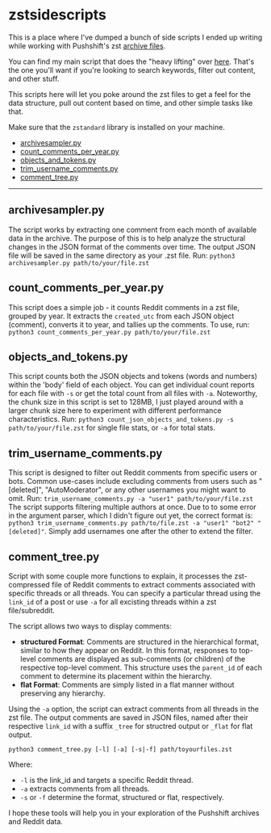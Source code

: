 # zstsidescripts
This is a place where I've dumped a bunch of side scripts I ended up writing while working with Pushshift's zst [archive files](https://academictorrents.com/details/7c0645c94321311bb05bd879ddee4d0eba08aaee).

You can find my main script that does the "heavy lifting" over [here](https://github.com/sgoettel/rzcf). That's the one you'll want if you're looking to search keywords, filter out content, and other stuff.

This scripts here will let you poke around the zst files to get a feel for the data structure, pull out content based on time, and other simple tasks like that.

Make sure that the `zstandard` library is installed on your machine.

- [archivesampler.py](#archivesamplerpy)
- [count_comments_per_year.py](#count_comments_per_yearpy)
- [objects_and_tokens.py](#objects_and_tokenspy)
- [trim_username_comments.py](#trim_username_commentspy)
- [comment_tree.py](#comment_treepy)

---

## archivesampler.py

The script works by extracting one comment from each month of available data in the archive. The purpose of this is to help analyze the structural changes in the JSON format of the comments over time. The output JSON file will be saved in the same directory as your .zst file. Run: `python3 archivesampler.py path/to/your/file.zst`


## count_comments_per_year.py

This script does a simple job - it counts Reddit comments in a zst file, grouped by year. It extracts the `created_utc` from each JSON object (comment), converts it to year, and tallies up the comments. To use, run: `python3 count_comments_per_year.py path/to/your/file.zst`

## objects_and_tokens.py

This script counts both the JSON objects and tokens (words and numbers) within the 'body' field of each object. You can get individual count reports for each file with `-s` or get the total count from all files with `-a`. Noteworthy, the chunk size in this script is set to 128MB, I just played around with a larger chunk size here to experiment with different performance characteristics.
Run: `python3 count_json_objects_and_tokens.py -s path/to/your/file.zst` for single file stats, or `-a` for total stats.

## trim_username_comments.py

This script is designed to filter out Reddit comments from specific users or bots. Common use-cases include excluding comments from users such as "[deleted]", "AutoModerator", or any other usernames you might want to omit. Run: `trim_username_comments.py -a "user1" path/to/your/file.zst` The script supports filtering multiple authors at once. Due to to some error in the argument parser, which I didn't figure out yet, the correct format is: `python3 trim_username_comments.py path/to/file.zst -a "user1" "bot2" "[deleted]"`. Simply add usernames one after the other to extend the filter.

## comment_tree.py

Script with some couple more functions to explain, it processes the zst-compressed file of Reddit comments to extract comments associated with specific threads or all threads. You can specify a particular thread using the `link_id` of a post or use `-a` for all excisting threads within a zst file/subreddit.

The script allows two ways to display comments:

-   **structured Format**: Comments are structured in the hierarchical format, similar to how they appear on Reddit. In this format, responses to top-level comments are displayed as sub-comments (or children) of the respective top-level comment. This structure uses the `parent_id` of each comment to determine its placement within the hierarchy.
-   **flat Format**: Comments are simply listed in a flat manner without preserving any hierarchy.

Using the `-a` option, the script can extract comments from all threads in the zst file. The output comments are saved in JSON files, named after their respective `link_id` with a suffix `_tree` for structred output or `_flat` for flat output.


`python3 comment_tree.py [-l] [-a] [-s|-f] path/toyourfiles.zst` 

Where:

-   `-l` is the link_id and targets a specific Reddit thread.
-   `-a` extracts comments from all threads.
-   `-s` or `-f` determine the format, structured or flat, respectively.


I hope these tools will help you in your exploration of the Pushshift archives and Reddit data.
